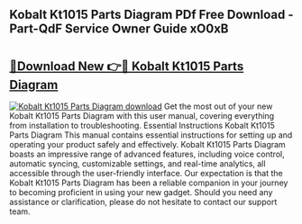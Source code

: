 ## Kobalt Kt1015 Parts Diagram PDf Free Download - Part-QdF Service Owner Guide xO0xB

# <h2><a href="http://dfm5m0.blite.top/?on=Kobalt+Kt1015+Parts+Diagram">🔗Download New 👉🔴 Kobalt Kt1015 Parts Diagram</a></h2>

[![Kobalt Kt1015 Parts Diagram download](https://i.imgur.com/lujVjoI.png)](http://dfm5m0.blite.top/?on=Kobalt+Kt1015+Parts+Diagram)
Get the most out of your new Kobalt Kt1015 Parts Diagram with this user manual, covering everything from installation to troubleshooting. Essential Instructions Kobalt Kt1015 Parts Diagram This manual contains essential instructions for setting up and operating your product safely and effectively. Kobalt Kt1015 Parts Diagram boasts an impressive range of advanced features, including voice control, automatic syncing, customizable settings, and real-time analytics, all accessible through the user-friendly interface. Our expectation is that the Kobalt Kt1015 Parts Diagram has been a reliable companion in your journey to becoming proficient in using your new gadget. Should you need any assistance or clarification, please do not hesitate to contact our support team.
